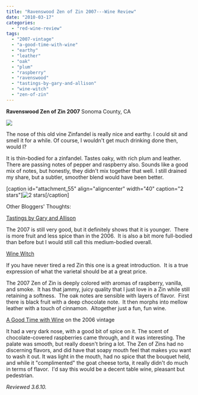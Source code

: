 ```yaml
---
title: "Ravenswood Zen of Zin 2007---Wine Review"
date: "2010-03-17"
categories: 
  - "red-wine-review"
tags: 
  - "2007-vintage"
  - "a-good-time-with-wine"
  - "earthy"
  - "leather"
  - "oak"
  - "plum"
  - "raspberry"
  - "ravenswood"
  - "tastings-by-gary-and-allison"
  - "wine-witch"
  - "zen-of-zin"
---
```


**Ravenswood Zen of Zin 2007** Sonoma County, CA

![](http://www.rebeccagomezfarrell.com/gourmez/photos/zenofzin.jpg)

The nose of this old vine Zinfandel is really nice and earthy. I could sit and smell it for a while. Of course, I wouldn't get much drinking done then, would I?

It is thin-bodied for a zinfandel. Tastes oaky, with rich plum and leather. There are passing notes of pepper and raspberry also. Sounds like a good mix of notes, but honestly, they didn't mix together that well. I still drained my share, but a subtler, smoother blend would have been better.

\[caption id="attachment\_55" align="aligncenter" width="40" caption="2 stars"\]![2 stars](http://www.rebeccagomezfarrell.com/wp-content/uploads/2009/02/rating_chicken11.gif "rating_chicken11")\[/caption\]

Other Bloggers' Thoughts:

[Tastings by Gary and Allison](http://www.obrientastings.com/2010/02/2007-ravenswood-zen-of-zin-zinfandel.html)

The 2007 is still very good, but it definitely shows that it is younger.  There is more fruit and less spice than in the 2006.  It is also a bit more full-bodied than before but I would still call this medium-bodied overall.

[Wine Witch](http://winewitch.net/wine-musings/zen-of-zin-2007-california-2007-10-12/)

If you have never tired a red Zin this one is a great introduction.  It is a true expression of what the varietal should be at a great price.

The 2007 Zen of Zin is deeply colored with aromas of raspberry, vanilla, and smoke.  It has that jammy, juicy quality that I just love in a Zin while still retaining a softness.  The oak notes are sensible with layers of flavor.  First there is black fruit with a deep chocolate note.  It then morphs into mellow leather with a touch of cinnamon.  Altogether just a fun, fun wine.

[A Good Time with Wine](http://agoodtimewithwine.com/2009/02/15/grocery-store-zins/) on the 2006 vintage

It had a very dark nose, with a good bit of spice on it. The scent of chocolate-covered raspberries came through, and it was interesting. The palate was smooth, but really doesn't bring a lot. The Zen of Zins had no discerning flavors, and did have that soapy mouth feel that makes you want to wash it out. It was light in the mouth, had no spice that the bouquet held, and while it "complimented" the goat cheese torta, it really didn't do much in terms of flavor.  I'd say this would be a decent table wine, pleasant but pedestrian.

_Reviewed 3.6.10._
